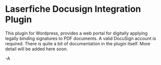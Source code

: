 # Laserfiche Docusign Integration Plugin

This plugin for Wordpress, provides a web portal for digitally applying legally binding signatures to PDF documents.
A valid DocuSign account is required. There is quite a bit of documentation in the plugin itself. More detail will 
be added here soon. 

-A
